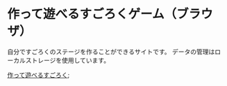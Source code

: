# 作って遊べるすごろくゲーム（ブラウザ）

自分ですごろくのステージを作ることができるサイトです。
データの管理はローカルストレージを使用しています。

[作って遊べるすごろく](https://waken8.github.io/sugoroku-app/);

